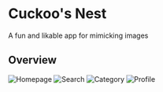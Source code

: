 # Cuckoo's Nest
A fun and likable app for mimicking images

## Overview

![Homepage](http://eliran.net/cuckoo-images/main.png) 
![Search](http://eliran.net/cuckoo-images/search.png) 
![Category](http://eliran.net/cuckoo-images/category.png) 
![Profile](http://eliran.net/cuckoo-images/profile.png)